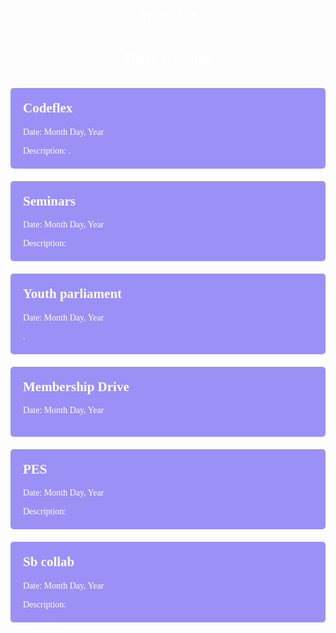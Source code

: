 # website

<html lang="en">
<head>
  <meta charset="UTF-8">
  <meta name="viewport" content="width=device-width, initial-scale=1.0">
  <title>College Past Events</title>
  <style>
    body {
      background-image: url('https://i.pinimg.com/736x/9e/7b/ea/9e7beaf6b8030ef0991de464edca0133.jpg');
      background-size: cover;
      background-position: center;
      font-family: 'Times New Roman', Times, serif, sans-serif;
      color: rgb(255, 255, 255);
      padding: 20px;
    }
    h1 {
      text-align: center;
      margin-bottom: 30px;
    }
    .event {
      background-color: rgba(146, 135, 245, 0.918);
      padding: 20px;
      margin-bottom: 20px;
      border-radius: 5px;
    }
    .event h2 {
      margin-top: 0;
    }
    .event p {
      margin-bottom: 0;
    }
  </style>
</head>
<body>
  <h1>Past Events</h1>
  <div class="event">
    <h2>Codeflex</h2>
    <p>Date: Month Day, Year</p>
    <p>Description: 
        .</p>
  </div>
  <div class="event">
    <h2>Seminars</h2>
    <p>Date: Month Day, Year</p>
    <p>Description: </p>
  </div>
  <div class="event">
    <h2>Youth parliament</h2>
    <p>Date: Month Day, Year</p>
    <p>.</p>
  </div>
  <div class="event">
    <h2>Membership Drive</h2>
    <p>Date: Month Day, Year</p>
    <p></p>
  </div>
  <div class="event">
    <h2>PES</h2>
    <p>Date: Month Day, Year</p>
    <p>Description: </p>
  </div>
  <div class="event">
    <h2>Sb collab</h2>
    <p>Date: Month Day, Year</p>
    <p>Description: </p>
  </div>
</body>
</html>
